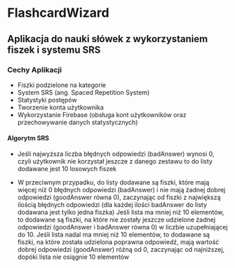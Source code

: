 # FlashcardWizard

## Aplikacja do nauki słówek z wykorzystaniem fiszek i systemu SRS

### Cechy Aplikacji
- Fiszki podzielone na kategorie
- System SRS (ang. Spaced Repetition System)
- Statystyki postępów
- Tworzenie konta użytkownika 
- Wykorzystanie Firebase (obsługa kont użytkowników oraz przechowywanie danych statystycznych)



#### Algorytm SRS

- Jeśli najwyższa liczba błędnych odpowiedzi (badAnswer) wynosi 0, czyli użytkownik nie korzystał jeszcze z danego zestawu to do listy dodawane jest 10 losowych fiszek 

- W przeciwnym przypadku, do listy dodawane są fiszki, które mają więcej niż 0 błędnych odpowiedzi (badAnswer) i nie mają żadnej dobrej odpowiedzi (goodAnswer równa 0), zaczynając od fiszki z największą ilością błędnych odpowiedzi (dla każdej ilości badAnswer do listy dodawana jest tylko jedna fiszka)
Jeśli lista ma mniej niż 10 elementów, to dodawane są fiszki, na które nie zostały jeszcze udzielone żadnej odpowiedzi (goodAnswer i badAnswer równa 0) w liczbie uzupełniającej do 10.
Jeśli lista nadal ma mniej niż 10 elementów, to dodawane są fiszki, na które została udzielona poprawna odpowiedź, mają wartość dobrej odpowiedzi (goodAnswer) różną od 0, zaczynając od najniższej, dopóki lista nie osiągnie 10 elementów
